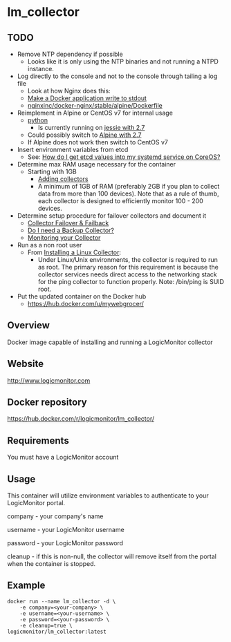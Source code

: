 # lm_collector

## TODO
  - Remove NTP dependency if possible
    - Looks like it is only using the NTP binaries and not running a NTPD instance.
  - Log directly to the console and not to the console through tailing a log file
    - Look at how Nginx does this:
    - [Make a Docker application write to stdout](http://serverfault.com/questions/599103/make-a-docker-application-write-to-stdout)
    - [nginxinc/docker-nginx/stable/alpine/Dockerfile](https://github.com/nginxinc/docker-nginx/blob/master/stable/alpine/Dockerfile)
  - Reimplement in Alpine or CentOS v7 for internal usage
    - [python](https://hub.docker.com/_/python/)
      - Is currently running on [jessie with 2.7](https://github.com/docker-library/python/blob/9383f7d4d2f96068e8957651aa3588fee8b48f71/2.7/Dockerfile)
    - Could possibly switch to [Alpine with 2.7](https://github.com/docker-library/python/blob/9383f7d4d2f96068e8957651aa3588fee8b48f71/2.7/alpine/Dockerfile)
    - If Alpine does not work then switch to CentOS v7
  - Insert environment variables from etcd
    - See: [How do I get etcd values into my systemd service on CoreOS?](http://stackoverflow.com/questions/25396167/how-do-i-get-etcd-values-into-my-systemd-service-on-coreos)
  - Determine max RAM usage necessary for the container
    - Starting with 1GB
      - [Adding collectors](http://www.logicmonitor.com/support/getting-started/i-just-signed-up-for-logicmonitor-now-what/3-adding-collectors/)
      - A minimum of 1GB of RAM (preferably 2GB if you plan to collect data from more than 100 devices). Note that as a rule of thumb, each collector is designed to efficiently monitor 100 - 200 devices.
  - Determine setup procedure for failover collectors and document it
    - [Collector Failover & Failback](http://help.logicmonitor.com/the-new-ui/settings/collectors/collector-failover-failback/)
    - [Do I need a Backup Collector?](http://help.logicmonitor.com/the-new-ui/settings/collectors/do-i-need-a-backup-collector/)
    - [Monitoring your Collector](http://www.logicmonitor.com/support/settings/collectors/monitoring-your-collector/)
  - Run as a non root user
    - From [Installing a Linux Collector](http://www.logicmonitor.com/support/getting-started/i-just-signed-up-for-logicmonitor-now-what/3-adding-collectors/#Installing-a-Linux-Collector):
      - Under Linux/Unix environments, the collector is required to run as root. The primary reason for this requirement is because the collector services needs direct access to the networking stack for the ping collector to function properly. Note: /bin/ping is SUID root.
  - Put the updated container on the Docker hub
    - https://hub.docker.com/u/mywebgrocer/

## Overview
Docker image capable of installing and running a LogicMonitor collector

## Website
http://www.logicmonitor.com

## Docker repository
https://hub.docker.com/r/logicmonitor/lm_collector/

## Requirements
You must have a LogicMonitor account

## Usage
This container will utilize environment variables to authenticate to your
LogicMonitor portal.

company - your company's name

username - your LogicMonitor username

password - your LogicMonitor password

cleanup - if this is non-null, the collector will remove itself from the portal
when the container is stopped.

## Example
```
docker run --name lm_collector -d \
    -e company=<your-company> \
    -e username=<your-username> \
    -e password=<your-password> \
    -e cleanup=true \
logicmonitor/lm_collector:latest
```
